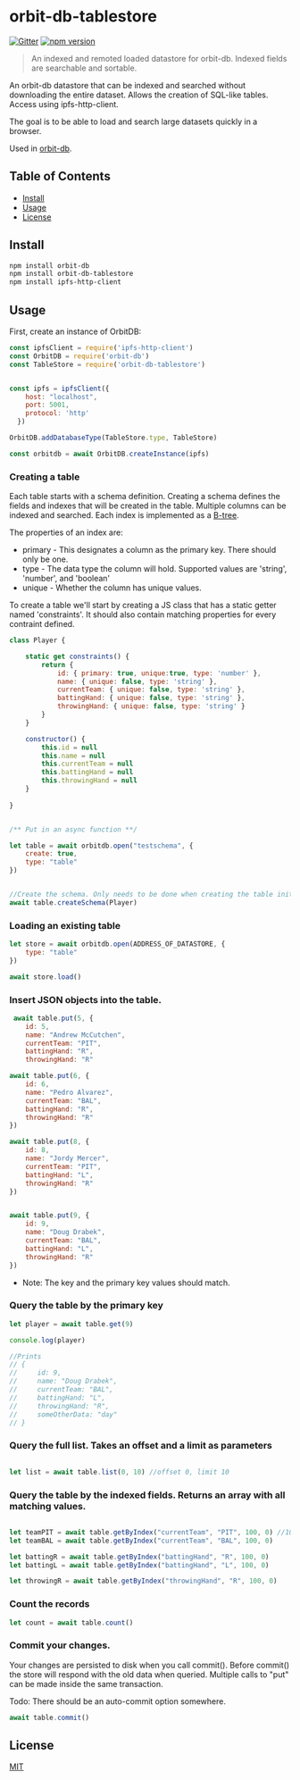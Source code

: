 # orbit-db-tablestore

[![Gitter](https://img.shields.io/gitter/room/nwjs/nw.js.svg)](https://gitter.im/orbitdb/Lobby)
[![npm version](https://badge.fury.io/js/orbit-db-tablestore.svg)](https://badge.fury.io/js/orbit-db-tablestore)

> An indexed and remoted loaded datastore for orbit-db. Indexed fields are searchable and sortable.  

An orbit-db datastore that can be indexed and searched without downloading the entire dataset. Allows the creation of SQL-like tables. Access using ipfs-http-client. 

The goal is to be able to load and search large datasets quickly in a browser. 

Used in [orbit-db](https://github.com/haadcode/orbit-db).


## Table of Contents

- [Install](#install)
- [Usage](#usage)
- [License](#license)



## Install
```sh
npm install orbit-db
npm install orbit-db-tablestore
npm install ipfs-http-client
```

## Usage

First, create an instance of OrbitDB:

```javascript
const ipfsClient = require('ipfs-http-client')
const OrbitDB = require('orbit-db')
const TableStore = require('orbit-db-tablestore')


const ipfs = ipfsClient({
    host: "localhost",
    port: 5001,
    protocol: 'http'
  })

OrbitDB.addDatabaseType(TableStore.type, TableStore)

const orbitdb = await OrbitDB.createInstance(ipfs)

```

### Creating a table

Each table starts with a schema definition. Creating a schema defines the fields and indexes that will be created in the table. Multiple columns can be indexed and searched. Each index is implemented as a [B-tree](https://github.com/mmalmi/merkle-btree).

The properties of an index are:

* primary - This designates a column as the primary key. There should only be one.
* type  - The data type the column will hold. Supported values are 'string', 'number', and 'boolean'
* unique - Whether the column has unique values. 


To create a table we'll start by creating a JS class that has a static getter named 'constraints'. It should also contain matching properties for every contraint defined. 

```javascript 
class Player {

    static get constraints() {
        return {
            id: { primary: true, unique:true, type: 'number' },
            name: { unique: false, type: 'string' },
            currentTeam: { unique: false, type: 'string' },
            battingHand: { unique: false, type: 'string' },
            throwingHand: { unique: false, type: 'string' }
        }
    }

    constructor() {
        this.id = null
        this.name = null
        this.currentTeam = null
        this.battingHand = null
        this.throwingHand = null
    }
    
}
```




```javascript

/** Put in an async function **/

let table = await orbitdb.open("testschema", {
    create: true, 
    type: "table"
})


//Create the schema. Only needs to be done when creating the table initially. 
await table.createSchema(Player)

```


### Loading an existing table


```javascript
let store = await orbitdb.open(ADDRESS_OF_DATASTORE, {
    type: "table"
})

await store.load()

```



### Insert JSON objects into the table. 
     

```javascript
 await table.put(5, {
    id: 5,
    name: "Andrew McCutchen",
    currentTeam: "PIT",
    battingHand: "R",
    throwingHand: "R"

await table.put(6, {
    id: 6,
    name: "Pedro Alvarez",
    currentTeam: "BAL",
    battingHand: "R",
    throwingHand: "R"
})

await table.put(8, {
    id: 8,
    name: "Jordy Mercer",
    currentTeam: "PIT",
    battingHand: "L",
    throwingHand: "R"
})


await table.put(9, {
    id: 9,
    name: "Doug Drabek",
    currentTeam: "BAL",
    battingHand: "L",
    throwingHand: "R"
})

```

* Note: The key and the primary key values should match.


### Query the table by the primary key

```javascript
let player = await table.get(9)

console.log(player)

//Prints 
// {
//     id: 9,
//     name: "Doug Drabek",
//     currentTeam: "BAL",
//     battingHand: "L",
//     throwingHand: "R",
//     someOtherData: "day"
// }
```

### Query the full list. Takes an offset and a limit as parameters

```javascript

let list = await table.list(0, 10) //offset 0, limit 10

```


### Query the table by the indexed fields. Returns an array with all matching values.  

```javascript

let teamPIT = await table.getByIndex("currentTeam", "PIT", 100, 0) //100 is the limit and 0 is the offset
let teamBAL = await table.getByIndex("currentTeam", "BAL", 100, 0)

let battingR = await table.getByIndex("battingHand", "R", 100, 0)
let battingL = await table.getByIndex("battingHand", "L", 100, 0)

let throwingR = await table.getByIndex("throwingHand", "R", 100, 0)    

```


### Count the records
```javascript
let count = await table.count()
```

### Commit your changes. 

Your changes are persisted to disk when you call commit(). Before commit() the store will respond with the old data when queried. Multiple calls to "put" can be made inside the same transaction. 

Todo: There should be an auto-commit option somewhere.

```javascript
await table.commit()
```

## License

[MIT](LICENSE) 







  
